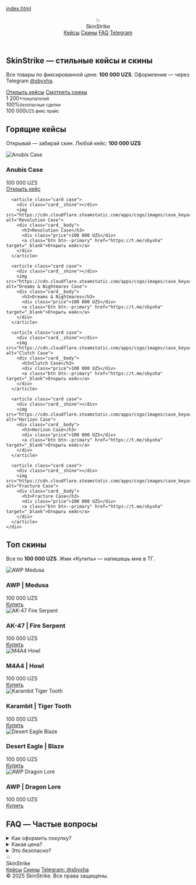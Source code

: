 [index.html](https://github.com/user-attachments/files/21942117/index.html)
<!DOCTYPE html>
<html lang="ru">
<head>
  <meta charset="UTF-8" />
  <meta name="viewport" content="width=device-width, initial-scale=1.0" />
  <title>SkinStrike — кейсы и скины CS:GO</title>
  <meta name="description" content="SkinStrike — стильный магазин кейсов и скинов CS:GO. Все по 100 000 UZS. Быстро. Безопасно. Связь в Telegram: @sbyxha">
  <meta name="keywords" content="CSGO, CS2, скины, кейсы, купить скин, skin club, hellcase, uzs">
  <link rel="icon" href="https://cdn.cloudflare.steamstatic.com/apps/csgo/images/wallpapers/csgo_bg.jpg">
  <link rel="preconnect" href="https://fonts.googleapis.com">
  <link rel="preconnect" href="https://fonts.gstatic.com" crossorigin>
  <link href="https://fonts.googleapis.com/css2?family=Montserrat:wght@500;700;900&display=swap" rel="stylesheet">
  <link rel="stylesheet" href="style.css" />
</head>
<body>
  <!-- Навбар -->
  <header class="nav">
    <div class="nav__inner container">
      <div class="brand">
        <div class="brand__logo">💥</div>
        <div class="brand__name">SkinStrike</div>
      </div>
      <nav class="menu">
        <a href="#cases">Кейсы</a>
        <a href="#skins">Скины</a>
        <a href="#faq">FAQ</a>
        <a href="https://t.me/sbyxha" target="_blank" class="tg">Telegram</a>
      </nav>
    </div>
  </header>

  <!-- Хиро -->
  <section class="hero">
    <div class="hero__overlay"></div>
    <div class="container hero__content">
      <h1><span>SkinStrike</span> — стильные кейсы и скины</h1>
      <p>Все товары по фиксированной цене: <strong>100&nbsp;000 UZS</strong>. Оформление — через Telegram <a href="https://t.me/sbyxha" target="_blank">@sbyxha</a>.</p>
      <div class="hero__actions">
        <a href="#cases" class="btn btn--primary">Открыть кейсы</a>
        <a href="#skins" class="btn btn--ghost">Смотреть скины</a>
      </div>
      <div class="hero__stats">
        <div class="stat"><span id="stat-users">1 200+</span><small>покупателей</small></div>
        <div class="stat"><span id="stat-safedeals">100%</span><small>безопасные сделки</small></div>
        <div class="stat"><span id="stat-price">100 000</span><small>UZS фикс прайс</small></div>
      </div>
    </div>
    <div class="hero__glow"></div>
  </section>

  <!-- Кейсы -->
  <section id="cases" class="section container">
    <div class="section__head">
      <h2>Горящие кейсы</h2>
      <p>Открывай — забирай скин. Любой кейс: <strong>100&nbsp;000 UZS</strong></p>
    </div>
    <div class="grid">
      <article class="card case">
        <div class="card__shine"></div>
        <img src="https://cdn.cloudflare.steamstatic.com/apps/csgo/images/case_keyart/anubis.png" alt="Anubis Case">
        <div class="card__body">
          <h3>Anubis Case</h3>
          <div class="price">100 000 UZS</div>
          <a class="btn btn--primary" href="https://t.me/sbyxha" target="_blank">Открыть кейс</a>
        </div>
      </article>

      <article class="card case">
        <div class="card__shine"></div>
        <img src="https://cdn.cloudflare.steamstatic.com/apps/csgo/images/case_keyart/revolution.png" alt="Revolution Case">
        <div class="card__body">
          <h3>Revolution Case</h3>
          <div class="price">100 000 UZS</div>
          <a class="btn btn--primary" href="https://t.me/sbyxha" target="_blank">Открыть кейс</a>
        </div>
      </article>

      <article class="card case">
        <div class="card__shine"></div>
        <img src="https://cdn.cloudflare.steamstatic.com/apps/csgo/images/case_keyart/dreams_and_nightmares.png" alt="Dreams & Nightmares Case">
        <div class="card__body">
          <h3>Dreams & Nightmares</h3>
          <div class="price">100 000 UZS</div>
          <a class="btn btn--primary" href="https://t.me/sbyxha" target="_blank">Открыть кейс</a>
        </div>
      </article>

      <article class="card case">
        <div class="card__shine"></div>
        <img src="https://cdn.cloudflare.steamstatic.com/apps/csgo/images/case_keyart/clutch.png" alt="Clutch Case">
        <div class="card__body">
          <h3>Clutch Case</h3>
          <div class="price">100 000 UZS</div>
          <a class="btn btn--primary" href="https://t.me/sbyxha" target="_blank">Открыть кейс</a>
        </div>
      </article>

      <article class="card case">
        <div class="card__shine"></div>
        <img src="https://cdn.cloudflare.steamstatic.com/apps/csgo/images/case_keyart/horizon.png" alt="Horizon Case">
        <div class="card__body">
          <h3>Horizon Case</h3>
          <div class="price">100 000 UZS</div>
          <a class="btn btn--primary" href="https://t.me/sbyxha" target="_blank">Открыть кейс</a>
        </div>
      </article>

      <article class="card case">
        <div class="card__shine"></div>
        <img src="https://cdn.cloudflare.steamstatic.com/apps/csgo/images/case_keyart/fracture.png" alt="Fracture Case">
        <div class="card__body">
          <h3>Fracture Case</h3>
          <div class="price">100 000 UZS</div>
          <a class="btn btn--primary" href="https://t.me/sbyxha" target="_blank">Открыть кейс</a>
        </div>
      </article>
    </div>
  </section>

  <!-- Скины -->
  <section id="skins" class="section container">
    <div class="section__head">
      <h2>Топ скины</h2>
      <p>Все по <strong>100&nbsp;000 UZS</strong>. Жми «Купить» — напишешь мне в ТГ.</p>
    </div>
    <div class="grid">
      <article class="card skin">
        <div class="card__shine"></div>
        <img src="https://steamcdn-a.akamaihd.net/apps/730/icons/econ/default_generated/weapon_awp_cu_medusa_light_large.62cfb5d1.png" alt="AWP Medusa">
        <div class="card__body">
          <h3>AWP | Medusa</h3>
          <div class="price">100 000 UZS</div>
          <a class="btn btn--ghost" href="https://t.me/sbyxha" target="_blank">Купить</a>
        </div>
      </article>
      <article class="card skin">
        <div class="card__shine"></div>
        <img src="https://steamcdn-a.akamaihd.net/apps/730/icons/econ/default_generated/weapon_ak47_cu_fireserpent_light_large.89a65b5a.png" alt="AK-47 Fire Serpent">
        <div class="card__body">
          <h3>AK-47 | Fire Serpent</h3>
          <div class="price">100 000 UZS</div>
          <a class="btn btn--ghost" href="https://t.me/sbyxha" target="_blank">Купить</a>
        </div>
      </article>
      <article class="card skin">
        <div class="card__shine"></div>
        <img src="https://steamcdn-a.akamaihd.net/apps/730/icons/econ/default_generated/weapon_m4a4_cu_howling_light_large.1ea3a3b1.png" alt="M4A4 Howl">
        <div class="card__body">
          <h3>M4A4 | Howl</h3>
          <div class="price">100 000 UZS</div>
          <a class="btn btn--ghost" href="https://t.me/sbyxha" target="_blank">Купить</a>
        </div>
      </article>
      <article class="card skin">
        <div class="card__shine"></div>
        <img src="https://steamcdn-a.akamaihd.net/apps/730/icons/econ/default_generated/weapon_knife_karambit_cu_tiger_tooth_light_large.8d0a5f5b.png" alt="Karambit Tiger Tooth">
        <div class="card__body">
          <h3>Karambit | Tiger Tooth</h3>
          <div class="price">100 000 UZS</div>
          <a class="btn btn--ghost" href="https://t.me/sbyxha" target="_blank">Купить</a>
        </div>
      </article>
      <article class="card skin">
        <div class="card__shine"></div>
        <img src="https://steamcdn-a.akamaihd.net/apps/730/icons/econ/default_generated/weapon_deagle_aq_handcannon_light_large.ffa4db91.png" alt="Desert Eagle Blaze">
        <div class="card__body">
          <h3>Desert Eagle | Blaze</h3>
          <div class="price">100 000 UZS</div>
          <a class="btn btn--ghost" href="https://t.me/sbyxha" target="_blank">Купить</a>
        </div>
      </article>
      <article class="card skin">
        <div class="card__shine"></div>
        <img src="https://steamcdn-a.akamaihd.net/apps/730/icons/econ/default_generated/weapon_awp_cu_dragon_awp_light_large.2e989a0c.png" alt="AWP Dragon Lore">
        <div class="card__body">
          <h3>AWP | Dragon Lore</h3>
          <div class="price">100 000 UZS</div>
          <a class="btn btn--ghost" href="https://t.me/sbyxha" target="_blank">Купить</a>
        </div>
      </article>
    </div>
  </section>

  <!-- FAQ -->
  <section id="faq" class="section container">
    <div class="section__head">
      <h2>FAQ — Частые вопросы</h2>
    </div>
    <div class="faq">
      <details>
        <summary>Как оформить покупку?</summary>
        <p>Жми на кнопку «Купить»/«Открыть кейс», напиши мне в Telegram <a href="https://t.me/sbyxha" target="_blank">@sbyxha</a>. Скажи название скина или кейса.</p>
      </details>
      <details>
        <summary>Какая цена?</summary>
        <p>Фиксированная цена для любого товара: <strong>100 000 UZS</strong>.</p>
      </details>
      <details>
        <summary>Это безопасно?</summary>
        <p>Сделки проводим вручную и аккуратно. Могу показать историю и отзывы.</p>
      </details>
    </div>
  </section>

  <!-- Футер -->
  <footer class="footer">
    <div class="container footer__inner">
      <div class="brand footer__brand">
        <div class="brand__logo">💥</div>
        <div class="brand__name">SkinStrike</div>
      </div>
      <div class="footer__links">
        <a href="#cases">Кейсы</a>
        <a href="#skins">Скины</a>
        <a href="https://t.me/sbyxha" target="_blank">Telegram: @sbyxha</a>
      </div>
      <div class="footer__copy">© 2025 SkinStrike. Все права защищены.</div>
    </div>
  </footer>

  <script>
    const nav = document.querySelector('.nav');
    window.addEventListener('scroll', () => {
      if (window.scrollY > 8) nav.classList.add('nav--scrolled'); else nav.classList.remove('nav--scrolled');
    });
  </script>
</body>
</html>
